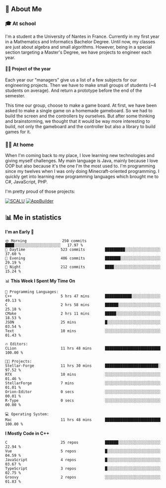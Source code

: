 ## 👀 About Me

### 🎓 At school

I'm a student a the University of Nantes in France. Currently in my first year in a Mathematics and Informatics Bachelor Degree. Until now, my classes are just about algebra and small algorithms. However, being in a special section targeting a Master's Degree, we have projects to engineer each year. 

#### 🔧🔬 Project of the year

Each year our "managers" give us a list of a few subjects for our engineering projects. Then we have to make small groups of students (~4 students on average). And return a prototype before the end of the semester.

This time our group, choose to make a game board. At first, we have been asked to make a single game on a homemade gameboard. So we had to build the screen and the controllers by ourselves. 
But after some thinking and brainstorming, we thought that it would be way more interesting to build, not only the gameboard and the controller but also a library to build games for it.

### 👨‍💻 At home

When I'm coming back to my place, I love learning new technologies and giving myself challenges. My main language is Java, mainly because I love OOP but also because it's the one I'm the most used to. I'm programming since my twelves when I was only doing Minecraft-oriented programming.  I quickly get into learning new programming languages which brought me to C#, JavaScript, PHP. 

I'm pretty proud of those projects:

[![SCALU](https://github-readme-stats.vercel.app/api/pin?username=renardfute&repo=SCALU)](https://github.com/renardfute/scalu)
[![AppBuilder](https://github-readme-stats.vercel.app/api/pin?username=pulsedev2&repo=AppBuilder)](https://github.com/pulsedev2/AppBuilder)

## 📊 Me in statistics
<!--START_SECTION:waka-->
**I'm an Early 🐤** 

```text
🌞 Morning                250 commits         ████░░░░░░░░░░░░░░░░░░░░░   17.97 % 
🌆 Daytime                523 commits         █████████░░░░░░░░░░░░░░░░   37.60 % 
🌃 Evening                406 commits         ███████░░░░░░░░░░░░░░░░░░   29.19 % 
🌙 Night                  212 commits         ████░░░░░░░░░░░░░░░░░░░░░   15.24 % 
```


📊 **This Week I Spent My Time On** 

```text
💬 Programming Languages: 
C++                      5 hrs 47 mins       ████████████░░░░░░░░░░░░░   49.13 % 
C                        2 hrs 58 mins       ██████░░░░░░░░░░░░░░░░░░░   25.18 % 
CMake                    2 hrs 11 mins       █████░░░░░░░░░░░░░░░░░░░░   18.53 % 
JSON                     25 mins             █░░░░░░░░░░░░░░░░░░░░░░░░   03.54 % 
Text                     10 mins             ░░░░░░░░░░░░░░░░░░░░░░░░░   01.43 % 

🔥 Editors: 
CLion                    11 hrs 48 mins      █████████████████████████   100.00 % 

🐱‍💻 Projects: 
Stellar-Forge            11 hrs 30 mins      ████████████████████████░   97.52 % 
RTX                      10 mins             ░░░░░░░░░░░░░░░░░░░░░░░░░   01.46 % 
StellarForge             7 mins              ░░░░░░░░░░░░░░░░░░░░░░░░░   01.01 % 
Orion-Editor             0 secs              ░░░░░░░░░░░░░░░░░░░░░░░░░   00.01 % 
R-Type                   0 secs              ░░░░░░░░░░░░░░░░░░░░░░░░░   00.00 % 

💻 Operating System: 
Mac                      11 hrs 48 mins      █████████████████████████   100.00 % 
```

**I Mostly Code in C++** 

```text
C                        25 repos            ██████░░░░░░░░░░░░░░░░░░░   22.94 % 
Vue                      5 repos             █░░░░░░░░░░░░░░░░░░░░░░░░   04.59 % 
JavaScript               4 repos             █░░░░░░░░░░░░░░░░░░░░░░░░   03.67 % 
TypeScript               3 repos             █░░░░░░░░░░░░░░░░░░░░░░░░   02.75 % 
Groovy                   2 repos             ░░░░░░░░░░░░░░░░░░░░░░░░░   01.83 % 
```




<!--END_SECTION:waka-->
